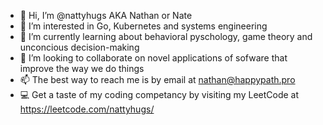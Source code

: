 - 👋 Hi, I’m @nattyhugs AKA Nathan or Nate
- 👀 I’m interested in Go, Kubernetes and systems engineering
- 🌱 I’m currently learning about behavioral pyschology, game theory and unconcious decision-making
- 💞️ I’m looking to collaborate on novel applications of sofware that improve the way we do things
- 📫 The best way to reach me is by email at nathan@happypath.pro
- 💻 Get a taste of my coding competancy by visiting my LeetCode at https://leetcode.com/nattyhugs/

<!---
nattyhugs/nattyhugs is a ✨ special ✨ repository because its `README.md` (this file) appears on your GitHub profile.
You can click the Preview link to take a look at your changes.
--->
